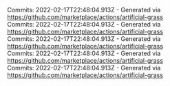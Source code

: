 Commits: 2022-02-17T22:48:04.913Z - Generated via https://github.com/marketplace/actions/artificial-grass
<br>
Commits: 2022-02-17T22:48:04.913Z - Generated via https://github.com/marketplace/actions/artificial-grass
<br>
Commits: 2022-02-17T22:48:04.913Z - Generated via https://github.com/marketplace/actions/artificial-grass
<br>
Commits: 2022-02-17T22:48:04.913Z - Generated via https://github.com/marketplace/actions/artificial-grass
<br>
Commits: 2022-02-17T22:48:04.913Z - Generated via https://github.com/marketplace/actions/artificial-grass
<br>
